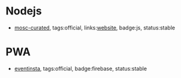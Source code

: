 # Nodejs

- [mosc-curated](https://github.com/bvpmosc/mosc-curated), tags:official, links:[website](https://bvpmosc.tech/), badge:js, status:stable

# PWA

- [eventinsta](https://github.com/BVPMOSC/EventInsta), tags:official, badge:firebase, status:stable
